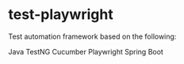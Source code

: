 # test-playwright

Test automation framework based on the following:

Java
TestNG
Cucumber
Playwright
Spring Boot
